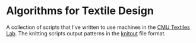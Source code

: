 # Algorithms for Textile Design
A collection of scripts that I've written to use machines in the [CMU Textiles Lab](https://textiles-lab.github.io/). The knitting scripts output patterns in the [knitout](https://textiles-lab.github.io/knitout/knitout.html) file format.
